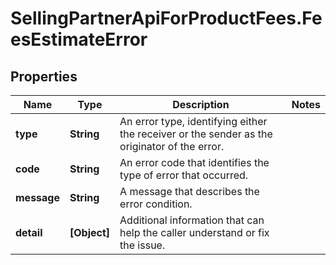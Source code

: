 # SellingPartnerApiForProductFees.FeesEstimateError

## Properties

Name | Type | Description | Notes
------------ | ------------- | ------------- | -------------
**type** | **String** | An error type, identifying either the receiver or the sender as the originator of the error. | 
**code** | **String** | An error code that identifies the type of error that occurred. | 
**message** | **String** | A message that describes the error condition. | 
**detail** | **[Object]** | Additional information that can help the caller understand or fix the issue. | 


